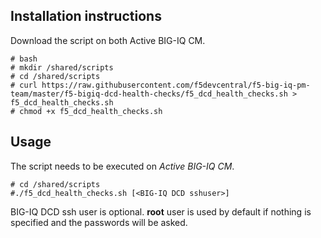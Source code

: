 Installation instructions
-------------------------

Download the script on both Active BIG-IQ CM.

```
# bash
# mkdir /shared/scripts
# cd /shared/scripts
# curl https://raw.githubusercontent.com/f5devcentral/f5-big-iq-pm-team/master/f5-bigiq-dcd-health-checks/f5_dcd_health_checks.sh > f5_dcd_health_checks.sh
# chmod +x f5_dcd_health_checks.sh
```

Usage
-----

The script needs to be executed on *Active BIG-IQ CM*.

```
# cd /shared/scripts
#./f5_dcd_health_checks.sh [<BIG-IQ DCD sshuser>]
```

BIG-IQ DCD ssh user is optional. **root** user is used by default if nothing is specified and the passwords will be asked.